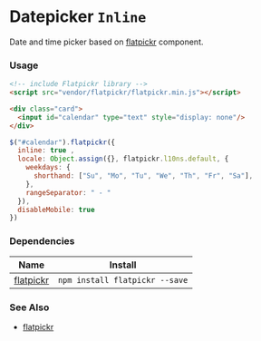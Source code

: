 # Datepicker `Inline`

Date and time picker based on [flatpickr](https://github.com/chmln/flatpickr) component.

<!-- STORY -->

### Usage
```html
<!-- include Flatpickr library -->
<script src="vendor/flatpickr/flatpickr.min.js"></script>

<div class="card">
  <input id="calendar" type="text" style="display: none"/>
</div>
```
```js
$("#calendar").flatpickr({
  inline: true ,
  locale: Object.assign({}, flatpickr.l10ns.default, {
    weekdays: {
      shorthand: ["Su", "Mo", "Tu", "We", "Th", "Fr", "Sa"],
    },
    rangeSeparator: " - "
  }),
  disableMobile: true
})
```

### Dependencies

| Name        | Install    |
|-------------|---------|
| [flatpickr](https://github.com/chmln/flatpickr) | `npm install flatpickr --save` |

### See Also
- [flatpickr](https://github.com/chmln/flatpickr)
